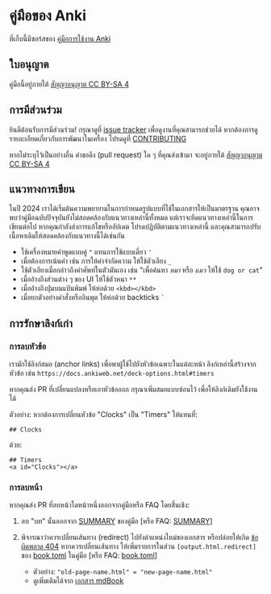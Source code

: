 # คู่มือของ Anki

ที่เก็บนี้มีซอร์สของ [คู่มือการใช้งาน Anki](https://docs.ankiweb.net)

## ใบอนุญาต

คู่มือนี้อยู่ภายใต้ [สัญญาอนุญาต CC BY-SA 4](https://creativecommons.org/licenses/by-sa/4.0/)

## การมีส่วนร่วม

ยินดีต้อนรับการมีส่วนร่วม! กรุณาดูที่ [issue tracker](https://github.com/ankitects/anki-manual/issues) เพื่อดูงานที่คุณสามารถช่วยได้ หากต้องการดูรายละเอียดเกี่ยวกับการพัฒนาในเครื่อง โปรดดูที่ [CONTRIBUTING](CONTRIBUTING.th.md)

หากไม่ระบุไว้เป็นอย่างอื่น คำขอดึง (pull request) ใด ๆ ที่คุณส่งเข้ามา จะอยู่ภายใต้ [สัญญาอนุญาต CC BY-SA 4](https://creativecommons.org/licenses/by-sa/)

## แนวทางการเขียน

ในปี 2024 เราได้เริ่มต้นความพยายามในการกำหนดรูปแบบที่ใช้ในเอกสารให้เป็นมาตรฐาน คุณอาจพบว่าคู่มือฉบับปัจจุบันยังไม่สอดคล้องกับแนวทางเหล่านี้ทั้งหมด แต่เราจะยึดแนวทางเหล่านี้ในการเขียนต่อไป หากคุณกำลังส่งการแก้ไขหรืออัปเดต โปรดปฏิบัติตามแนวทางเหล่านี้ และคุณสามารถปรับเนื้อหาเดิมให้สอดคล้องกับแนวทางนี้ได้เช่นกัน

- ใช้เครื่องหมายคำพูดแบบคู่ `"` แทนการใช้แบบเดี่ยว `'`
- เมื่อต้องการเน้นคำ เช่น การให้คำจำกัดความ ให้ใช้ตัวเอียง `_`
- ใช้ตัวเอียงเมื่อกล่าวถึงคำศัพท์ในตัวมันเอง เช่น "เพื่อค้นหา _หมา_ หรือ _แมว_ ให้ใช้ `dog or cat`"
- เมื่ออ้างถึงส่วนต่าง ๆ ของ UI ให้ใช้ตัวหนา `**`
- เมื่ออ้างถึงปุ่มบนแป้นพิมพ์ ให้ห่อด้วย `<kbd></kbd>`
- เมื่อยกตัวอย่างคำสั่งหรืออินพุต ให้ห่อด้วย backticks `` ` ``

## การรักษาลิงก์เก่า

### การลบหัวข้อ

เรามักใช้ลิงก์สมอ (anchor links) เพื่อพาผู้ใช้ไปยังหัวข้อเฉพาะในแต่ละหน้า ลิงก์เหล่านี้สร้างจากหัวข้อ เช่น `https://docs.ankiweb.net/deck-options.html#timers`

หากคุณส่ง PR ที่เปลี่ยนแปลงหรือเอาหัวข้อออก กรุณาเพิ่มสมอแบบซ่อนไว้ เพื่อให้ลิงก์เดิมยังใช้งานได้

ตัวอย่าง: หากต้องการเปลี่ยนหัวข้อ "Clocks" เป็น "Timers" ให้แทนที่:
```
## Clocks
```
ด้วย:
```
## Timers
<a id="Clocks"></a>
```

### การลบหน้า

หากคุณส่ง PR ที่ลบหน้าใดหน้าหนึ่งออกจากคู่มือหรือ FAQ โดยสิ้นเชิง:

1. ลบ "บท" นั้นออกจาก [SUMMARY](src/SUMMARY.md) ของคู่มือ [หรือ FAQ: [SUMMARY](../../../faqs/blob/main/src/SUMMARY.md)]

2. พิจารณาว่าควรเปลี่ยนเส้นทาง (redirect) ไปยังตำแหน่งใหม่ของเอกสาร หรือปล่อยให้เกิด [ข้อผิดพลาด 404](https://docs.ankiweb.net/404.html) หากควรเปลี่ยนเส้นทาง ให้เพิ่มรายการในส่วน `[output.html.redirect]` ของ [book.toml](book.toml) ในคู่มือ [หรือ FAQ: [book.toml](../../../faqs/blob/main/book.toml)]
   * ตัวอย่าง: `"old-page-name.html" = "new-page-name.html"`
   * ดูเพิ่มเติมได้จาก [เอกสาร mdBook](https://rust-lang.github.io/mdBook/format/configuration/renderers.html#outputhtmlredirect)
